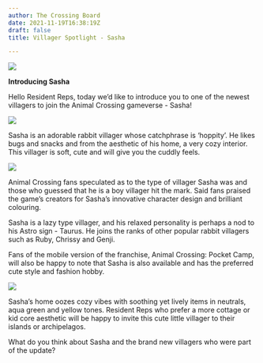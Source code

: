 ```yaml
---
author: The Crossing Board
date: 2021-11-19T16:38:19Z
draft: false
title: Villager Spotlight - Sasha

---
```

![](/images/news/img_v2_ec308380-ea2e-4d36-8486-e089c63995eh.png)

**Introducing Sasha**

Hello Resident Reps, today we’d like to introduce you to one of the newest villagers to join the Animal Crossing gameverse - Sasha!

![](/images/news/55ce44b1228c4be494a160c9f0fac052.jpeg)

Sasha is an adorable rabbit villager whose catchphrase is ‘hoppity’. He likes bugs and snacks and from the aesthetic of his home, a very cozy interior. This villager is soft, cute and will give you the cuddly feels.

![](/images/news/442c999ca1ef4dc192d544b034b006df.jpeg)

Animal Crossing fans speculated as to the type of villager Sasha was and those who guessed that he is a boy villager hit the mark. Said fans praised the game’s creators for Sasha’s innovative character design and brilliant colouring.

Sasha is a lazy type villager, and his relaxed personality is perhaps a nod to his Astro sign - Taurus. He joins the ranks of other popular rabbit villagers such as Ruby, Chrissy and Genji.

Fans of the mobile version of the franchise, Animal Crossing: Pocket Camp, will also be happy to note that Sasha is also available and has the preferred cute style and fashion hobby.

![](/images/news/c417a1badcf0476fb4ad7ea14de894d6.jpeg)

Sasha’s home oozes cozy vibes with soothing yet lively items in neutrals, aqua green and yellow tones. Resident Reps who prefer a more cottage or kid core aesthetic will be happy to invite this cute little villager to their islands or archipelagos.

What do you think about Sasha and the brand new villagers who were part of the update?